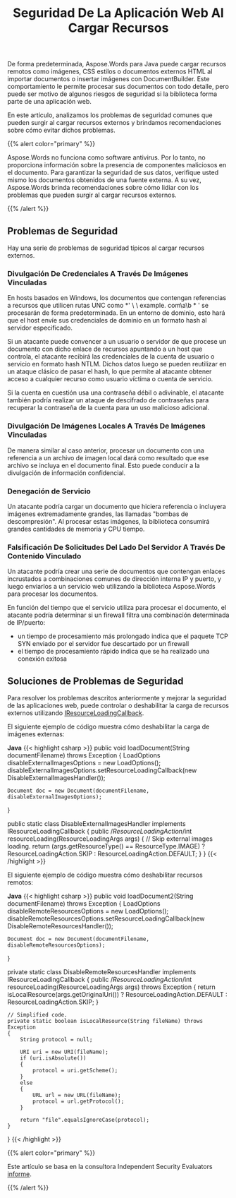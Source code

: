 ﻿---
title: Seguridad De La Aplicación Web Al Cargar Recursos
second_title: Aspose.Words por Java
articleTitle: Seguridad De Las Aplicaciones Web Al Cargar Recursos Externos
linktitle: Seguridad De Las Aplicaciones Web Al Cargar Recursos Externos
type: docs
description: "Cargar recursos remotos, eso puede ser motivo de riesgos de seguridad. Eche un vistazo a los problemas de seguridad comunes y sus soluciones en Java."
weight: 120
url: /es/java/web-applications-security-when-loading-external-resources/
timestamp: 2024-01-27-14-07-04
---

De forma predeterminada, Aspose.Words para Java puede cargar recursos remotos como imágenes, CSS estilos o documentos externos HTML al importar documentos o insertar imágenes con DocumentBuilder. Este comportamiento le permite procesar sus documentos con todo detalle, pero puede ser motivo de algunos riesgos de seguridad si la biblioteca forma parte de una aplicación web.

En este artículo, analizamos los problemas de seguridad comunes que pueden surgir al cargar recursos externos y brindamos recomendaciones sobre cómo evitar dichos problemas.

{{% alert color="primary" %}}

Aspose.Words no funciona como software antivirus. Por lo tanto, no proporciona información sobre la presencia de componentes maliciosos en el documento. Para garantizar la seguridad de sus datos, verifique usted mismo los documentos obtenidos de una fuente externa. A su vez, Aspose.Words brinda recomendaciones sobre cómo lidiar con los problemas que pueden surgir al cargar recursos externos.

{{% /alert %}}

## Problemas de Seguridad

Hay una serie de problemas de seguridad típicos al cargar recursos externos.

### Divulgación De Credenciales A Través De Imágenes Vinculadas

En hosts basados en Windows, los documentos que contengan referencias a recursos que utilicen rutas UNC como *' \ \ example. com\a\b * ' se procesarán de forma predeterminada. En un entorno de dominio, esto hará que el host envíe sus credenciales de dominio en un formato hash al servidor especificado.

Si un atacante puede convencer a un usuario o servidor de que procese un documento con dicho enlace de recursos apuntando a un host que controla, el atacante recibirá las credenciales de la cuenta de usuario o servicio en formato hash NTLM. Dichos datos luego se pueden reutilizar en un ataque clásico de pasar el hash, lo que permite al atacante obtener acceso a cualquier recurso como usuario víctima o cuenta de servicio.

Si la cuenta en cuestión usa una contraseña débil o adivinable, el atacante también podría realizar un ataque de descifrado de contraseñas para recuperar la contraseña de la cuenta para un uso malicioso adicional.

### Divulgación De Imágenes Locales A Través De Imágenes Vinculadas

De manera similar al caso anterior, procesar un documento con una referencia a un archivo de imagen local dará como resultado que ese archivo se incluya en el documento final. Esto puede conducir a la divulgación de información confidencial.

### Denegación de Servicio

Un atacante podría cargar un documento que hiciera referencia o incluyera imágenes extremadamente grandes, las llamadas "bombas de descompresión". Al procesar estas imágenes, la biblioteca consumirá grandes cantidades de memoria y CPU tiempo.

### Falsificación De Solicitudes Del Lado Del Servidor A Través De Contenido Vinculado

Un atacante podría crear una serie de documentos que contengan enlaces incrustados a combinaciones comunes de dirección interna IP y puerto, y luego enviarlos a un servicio web utilizando la biblioteca Aspose.Words para procesar los documentos.

En función del tiempo que el servicio utiliza para procesar el documento, el atacante podría determinar si un firewall filtra una combinación determinada de IP/puerto:

- un tiempo de procesamiento más prolongado indica que el paquete TCP SYN enviado por el servidor fue descartado por un firewall
- el tiempo de procesamiento rápido indica que se ha realizado una conexión exitosa

## Soluciones de Problemas de Seguridad

Para resolver los problemas descritos anteriormente y mejorar la seguridad de las aplicaciones web, puede controlar o deshabilitar la carga de recursos externos utilizando [IResourceLoadingCallback](https://reference.aspose.com/words/java/com.aspose.words/iresourceloadingcallback/).

El siguiente ejemplo de código muestra cómo deshabilitar la carga de imágenes externas:

**Java**
{{< highlight csharp >}}
public void loadDocument(String documentFilename) throws Exception
{
	LoadOptions disableExternalImagesOptions = new LoadOptions();
	disableExternalImagesOptions.setResourceLoadingCallback(new DisableExternalImagesHandler());

	Document doc = new Document(documentFilename, disableExternalImagesOptions);
}

public static class DisableExternalImagesHandler implements IResourceLoadingCallback
{
	public /*ResourceLoadingAction*/int resourceLoading(ResourceLoadingArgs args)
	{
		// Skip external images loading.
		return (args.getResourceType() == ResourceType.IMAGE)
			? ResourceLoadingAction.SKIP
			: ResourceLoadingAction.DEFAULT;
	}
}
{{< /highlight >}}

El siguiente ejemplo de código muestra cómo deshabilitar recursos remotos:

**Java**
{{< highlight csharp >}}
public void loadDocument2(String documentFilename) throws Exception
{
	LoadOptions disableRemoteResourcesOptions = new LoadOptions();
	disableRemoteResourcesOptions.setResourceLoadingCallback(new DisableRemoteResourcesHandler());
	
	Document doc = new Document(documentFilename, disableRemoteResourcesOptions);
}	

private static class DisableRemoteResourcesHandler implements IResourceLoadingCallback
{
	public /*ResourceLoadingAction*/int resourceLoading(ResourceLoadingArgs args) throws Exception
	{
		return isLocalResource(args.getOriginalUri())
			? ResourceLoadingAction.DEFAULT
			: ResourceLoadingAction.SKIP;
	}

	// Simplified code.
	private static boolean isLocalResource(String fileName) throws Exception
	{
		String protocol = null;
	
		URI uri = new URI(fileName);
		if (uri.isAbsolute())
		{
			protocol = uri.getScheme();
		}
		else
		{
			URL url = new URL(fileName);
			protocol = url.getProtocol();
		}
	
		return "file".equalsIgnoreCase(protocol);
	}
}
{{< /highlight >}}

{{% alert color="primary" %}}

Este artículo se basa en la consultora Independent Security Evaluators [informe](/words/java/web-applications-security-when-loading-external-resources/ise-aspose-report.pdf).

{{% /alert %}}

